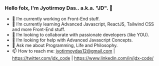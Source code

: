 ### Hello folx, I'm Jyotirmoy Das.. a.k.a. "JD". 👋

- 🔭 I’m currently working on Front-End stuff.
- 🌱 I’m currently learning Advanced Javascript, ReactJS, Tailwind CSS and more Front-End stuff. 
- 👯 I’m looking to collaborate with passionate developers (like YOU).
- 🤔 I’m looking for help with Advanced Javascript Concepts.
- 💬 Ask me about Programming, Life and Philosophy.  
- 📫 How to reach me: jyotirmoydas12@gmail.com | https://twitter.com/jdx_code | https://www.linkedin.com/in/jdx-code/
